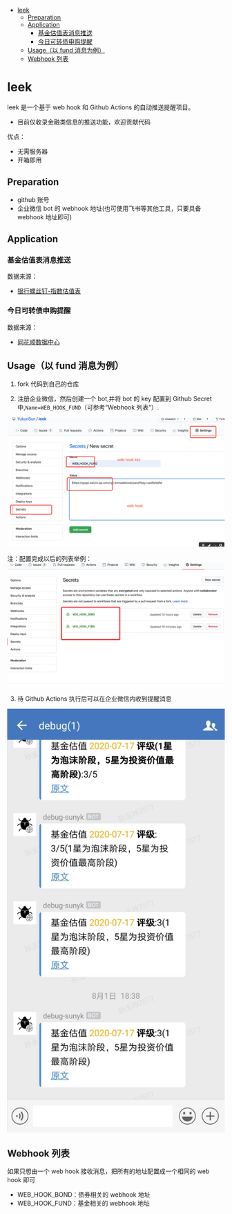 <!--ts-->
   * [leek](#leek)
      * [Preparation](#preparation)
      * [Application](#application)
         * [基金估值表消息推送](#基金估值表消息推送)
         * [今日可转债申购提醒](#今日可转债申购提醒)
      * [Usage（以 fund 消息为例）](#usage以-fund-消息为例)
      * [Webhook 列表](#webhook-列表)

<!-- Added by: sunyk, at: Thu Sep  3 07:52:37 CST 2020 -->

<!--te-->

# leek

leek 是一个基于 web hook 和 Github Actions 的自动推送提醒项目。

- 目前仅收录金融类信息的推送功能，欢迎贡献代码

优点：
- 无需服务器
- 开箱即用

## Preparation

- github 账号
- 企业微信 bot 的 webhook 地址(也可使用飞书等其他工具，只要具备 webhook 地址即可)

## Application

### 基金估值表消息推送

数据来源：

- [银行螺丝钉-指数估值表](https://danjuanapp.com/screw/valuation-table)

### 今日可转债申购提醒

数据来源：
- [同花顺数据中心](http://data.10jqka.com.cn/ipo/bond/)

## Usage（以 fund 消息为例）

1. fork 代码到自己的仓库

2. 注册企业微信，然后创建一个 bot,并将 bot 的 key 配置到 Github Secret 中,`Name=WEB_HOOK_FUND`（可参考“Webhook 列表”）.

![fund](./assets/fund1.jpg)

注：配置完成以后的列表举例：
![env](./assets/env1.png)

3. 待 Github Actions 执行后可以在企业微信内收到提醒消息

![fund2](./assets/fund2.jpg)


## Webhook 列表

如果只想由一个 web hook 接收消息，把所有的地址配置成一个相同的 web hook 即可

- WEB_HOOK_BOND：债券相关的 webhook 地址
- WEB_HOOK_FUND：基金相关的 webhook 地址
